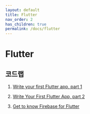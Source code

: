 ```yaml
---
layout: default
title: Flutter
nav_order: 2
has_children: true
permalink: /docs/flutter
---
```


# Flutter

## 코드랩

1. [Write your first Flutter app, part 1](https://codelabs.developers.google.com/codelabs/first-flutter-app-pt1#0)
2. [Write Your First Flutter App, part 2](https://codelabs.developers.google.com/codelabs/first-flutter-app-pt2#0)

3. [Get to know Firebase for Flutter](https://firebase.google.com/codelabs/firebase-get-to-know-flutter#0)


